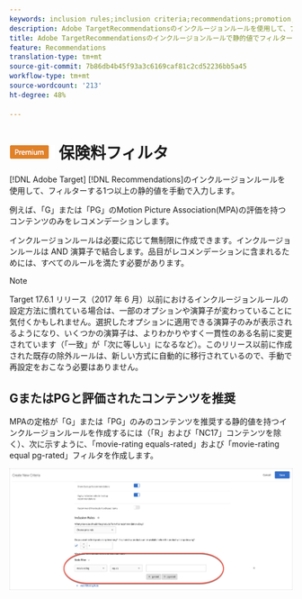 ```yaml
---
keywords: inclusion rules;inclusion criteria;recommendations;promotion;promotions;dynamic filtering;static;static filter
description: Adobe TargetRecommendationsのインクルージョンルールを使用して、フィルターする1つ以上の静的値を手動で入力します。
title: Adobe TargetRecommendationsのインクルージョンルールで静的値でフィルター
feature: Recommendations
translation-type: tm+mt
source-git-commit: 7b86db4b45f93a3c6169caf81c2cd52236bb5a45
workflow-type: tm+mt
source-wordcount: '213'
ht-degree: 48%

---
```



# ![](/help/assets/premium.png) 保険料フィルタ

[!DNL Adobe Target] [!DNL Recommendations]のインクルージョンルールを使用して、フィルターする1つ以上の静的値を手動で入力します。

例えば、「G」または「PG」のMotion Picture Association(MPA)の評価を持つコンテンツのみをレコメンデーションします。

インクルージョンルールは必要に応じて無制限に作成できます。インクルージョンルールは AND 演算子で結合します。品目がレコメンデーションに含まれるためには、すべてのルールを満たす必要があります。

>[!NOTE]
>
>Target 17.6.1 リリース（2017 年 6 月）以前におけるインクルージョンルールの設定方法に慣れている場合は、一部のオプションや演算子が変わっていることに気付くかもしれません。選択したオプションに適用できる演算子のみが表示されるようになり、いくつかの演算子は、よりわかりやすく一貫性のある名前に変更されています（「一致」が「次に等しい」になるなど）。このリリース以前に作成された既存の除外ルールは、新しい方式に自動的に移行されているので、手動で再設定をおこなう必要はありません。

## GまたはPGと評価されたコンテンツを推奨

MPAの定格が「G」または「PG」のみのコンテンツを推奨する静的値を持つインクルージョンルールを作成するには（「R」および「NC17」コンテンツを除く）、次に示すように、「movie-rating equals-rated」および「movie-rating equal pg-rated」フィルタを作成します。

![映画評価の例](/help/c-recommendations/c-algorithms/assets/movies.png)

